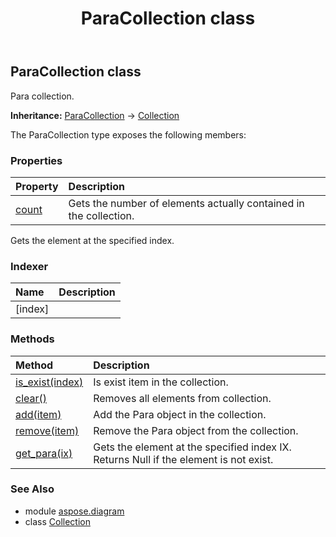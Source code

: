 ﻿---
title: ParaCollection class
second_title: Aspose.Diagram for Python via .NET API References
description: 
type: docs
weight: 1590
url: /python-net/aspose.diagram/paracollection/
is_root: false
---

## ParaCollection class

Para collection.



**Inheritance:** [ParaCollection](/diagram/python-net/aspose.diagram/paracollection) → 
[Collection](/diagram/python-net/aspose.diagram/collection)



The ParaCollection type exposes the following members:

### Properties
| Property | Description |
| :- | :- |
| [count](/diagram/python-net/aspose.diagram/paracollection/count) | Gets the number of elements actually contained in the collection. |



Gets the element at the specified index.
### Indexer
| Name | Description |
| :- | :- |
| [index] |  |


### Methods
| Method | Description |
| :- | :- |
| [is_exist(index)](/diagram/python-net/aspose.diagram/paracollection/is_exist/#int) | Is exist item in the collection. |
| [clear()](/diagram/python-net/aspose.diagram/paracollection/clear/#) | Removes all elements from collection. |
| [add(item)](/diagram/python-net/aspose.diagram/paracollection/add/#Para) | Add the Para object in the collection. |
| [remove(item)](/diagram/python-net/aspose.diagram/paracollection/remove/#Para) | Remove the Para object from the collection. |
| [get_para(ix)](/diagram/python-net/aspose.diagram/paracollection/get_para/#int) | Gets the element at the specified index IX. Returns Null if the element is not exist. |


### See Also

* module [aspose.diagram](../)
* class [Collection](/diagram/python-net/aspose.diagram/collection)
